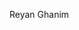 Reyan Ghanim

<!--
For any Vite project:

npm create vite@latest my-project -- --template react
npm install
npm run dev

npm install -D tailwindcss postcss autoprefixer
npx tailwindcss init -p

https://tailwindcss.com/docs/guides/vite


-->